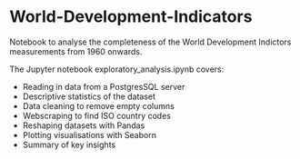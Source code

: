# World-Development-Indicators

Notebook to analyse the completeness of the World Development Indictors measurements from 1960 onwards.

The Jupyter notebook exploratory_analysis.ipynb covers:
- Reading in data from a PostgresSQL server
- Descriptive statistics of the dataset
- Data cleaning to remove empty columns
- Webscraping to find ISO country codes
- Reshaping datasets with Pandas
- Plotting visualisations with Seaborn
- Summary of key insights
